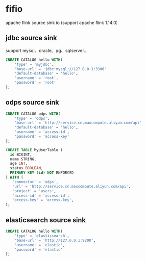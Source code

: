 # fifio 

apache flink source sink io (support apache flink 1.14.0)

## jdbc source sink 

support mysql、oracle、pg、sqlserver...
```sql
CREATE CATALOG hello WITH(
    'type' = 'myjdbc',
    'base-url' = 'jdbc:mysql://127.0.0.1:3306'
    'default-database' = 'hello',
    'username' = 'root', 
    'password' = 'root'
);
```

## odps source sink
```sql
CREATE CATALOG odps WITH(
    'type' = 'odps',
    'base-url' = 'http://service.cn.maxcompute.aliyun.com/api'
    'default-database' = 'hello',
    'username' = 'access-id', 
    'password' = 'access-key'
);

CREATE TABLE MyUserTable (
  id BIGINT,
  name STRING,
  age INT,
  status BOOLEAN,
  PRIMARY KEY (id) NOT ENFORCED
) WITH (
   'connector' = 'odps',
   'url' = 'http://service.cn.maxcompute.aliyun.com/api',
   'project' = 'users',
   'access-id' = 'access-id',
   'access-key' = 'access-key',
);

```

## elasticsearch source sink
```sql
CREATE CATALOG hello WITH(
    'type' = 'elasticsearch',
    'base-url' = 'http://127.0.0.1:9200',
    'username' = 'elastic', 
    'password' = 'elastic'
);
```

